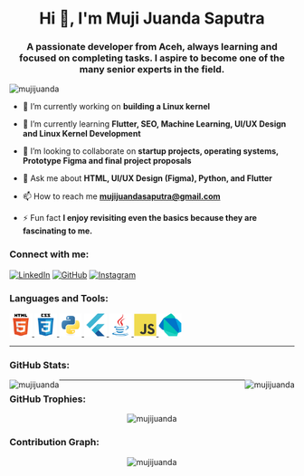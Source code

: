 <h1 align="center">Hi 👋, I'm Muji Juanda Saputra</h1>
<h3 align="center">A passionate developer from Aceh, always learning and focused on completing tasks. I aspire to become one of the many senior experts in the field.</h3>

<p align="left"> <img src="https://komarev.com/ghpvc/?username=mujijuanda&label=Profile%20views&color=0e75b6&style=flat" alt="mujijuanda" /> </p>

- 🔭 I’m currently working on **building a Linux kernel**

- 🌱 I’m currently learning **Flutter, SEO, Machine Learning, UI/UX Design and Linux Kernel Development**

- 👯 I’m looking to collaborate on **startup projects, operating systems, Prototype Figma and final project proposals**

- 💬 Ask me about **HTML, UI/UX Design (Figma), Python, and Flutter**

- 📫 How to reach me **mujijuandasaputra@gmail.com**

- ⚡ Fun fact **I enjoy revisiting even the basics because they are fascinating to me.**

<h3 align="left">Connect with me:</h3>
<p align="left">
<a href="https://linkedin.com/in/mujijuanda" target="blank"><img align="center" src="https://raw.githubusercontent.com/danielcranney/readme-generator/main/public/icons/socials/linkedin.svg" alt="LinkedIn" height="30" width="40" /></a>
<a href="https://github.com/mujijuanda" target="blank"><img align="center" src="https://raw.githubusercontent.com/danielcranney/readme-generator/main/public/icons/socials/github.svg" alt="GitHub" height="30" width="40" /></a>
<a href="https://instagram.com/mujijuanda" target="blank"><img align="center" src="https://raw.githubusercontent.com/danielcranney/readme-generator/main/public/icons/socials/instagram.svg" alt="Instagram" height="30" width="40" /></a>
</p>

<h3 align="left">Languages and Tools:</h3>
<p align="left"> 
<a href="https://www.w3.org/html/" target="_blank"> <img src="https://raw.githubusercontent.com/devicons/devicon/master/icons/html5/html5-original-wordmark.svg" alt="html5" width="40" height="40"/> </a>
<a href="https://www.w3schools.com/css/" target="_blank"> <img src="https://raw.githubusercontent.com/devicons/devicon/master/icons/css3/css3-original-wordmark.svg" alt="css3" width="40" height="40"/> </a>
<a href="https://www.python.org" target="_blank"> <img src="https://raw.githubusercontent.com/devicons/devicon/master/icons/python/python-original.svg" alt="python" width="40" height="40"/> </a>
<a href="https://flutter.dev" target="_blank"> <img src="https://raw.githubusercontent.com/devicons/devicon/master/icons/flutter/flutter-original.svg" alt="flutter" width="40" height="40"/> </a>
<a href="https://www.oracle.com/java/" target="_blank"> <img src="https://raw.githubusercontent.com/devicons/devicon/master/icons/java/java-original.svg" alt="java" width="40" height="40"/> </a>
<a href="https://developer.mozilla.org/en-US/docs/Web/JavaScript" target="_blank"> <img src="https://raw.githubusercontent.com/devicons/devicon/master/icons/javascript/javascript-original.svg" alt="javascript" width="40" height="40"/> </a>
<a href="https://dart.dev/" target="_blank"> <img src="https://raw.githubusercontent.com/devicons/devicon/master/icons/dart/dart-original.svg" alt="dart" width="40" height="40"/> </a>
</p>

---

<h3 align="left">GitHub Stats:</h3>
<p>
<img align="left" src="https://github-readme-stats.vercel.app/api?username=mujijuanda&show_icons=true&locale=en" alt="mujijuanda" />
<img align="right" src="https://github-readme-streak-stats.herokuapp.com/?user=mujijuanda&" alt="mujijuanda" />
</p>

---

<h3 align="left">GitHub Trophies:</h3>
<p align="center"> <img src="https://github-profile-trophy.vercel.app/?username=mujijuanda" alt="mujijuanda" /> </p>

<h3 align="left">Contribution Graph:</h3>
<p align="center"><img src="https://activity-graph.herokuapp.com/graph?username=mujijuanda&bg_color=0d1017&color=ffffff&line=00ff00&point=ff0000&area=true&hide_border=true" alt="mujijuanda" /></p>

